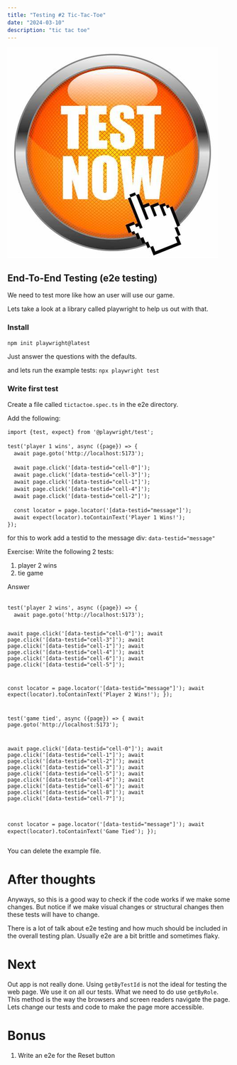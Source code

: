 ```yaml
---
title: "Testing #2 Tic-Tac-Toe"
date: "2024-03-10"
description: "tic tac toe"
---
```


![Testing](./testing-button.jpeg "testing image")

## End-To-End Testing (e2e testing)

We need to test more like how an user will use our game.

Lets take a look at a library called playwright to help us out with that.

### Install
`npm init playwright@latest`

Just answer the questions with the defaults.

and lets run the example tests: `npx playwright test`

### Write first test
Create a file called `tictactoe.spec.ts` in the e2e directory.

Add the following:
```
import {test, expect} from '@playwright/test';

test('player 1 wins', async ({page}) => {
  await page.goto('http://localhost:5173');

  await page.click('[data-testid="cell-0"]');
  await page.click('[data-testid="cell-3"]');
  await page.click('[data-testid="cell-1"]');
  await page.click('[data-testid="cell-4"]');
  await page.click('[data-testid="cell-2"]');

  const locator = page.locator('[data-testid="message"]');
  await expect(locator).toContainText('Player 1 Wins!');
});
```
for this to work add a testid to the message div: `data-testid="message"`

Exercise: Write the following 2 tests:
1. player 2 wins
2. tie game

<summary>Answer</summary>
<pre>
<code>
test('player 2 wins', async ({page}) => {
  await page.goto('http://localhost:5173');

  await page.click('[data-testid="cell-0"]');
  await page.click('[data-testid="cell-3"]');
  await page.click('[data-testid="cell-1"]');
  await page.click('[data-testid="cell-4"]');
  await page.click('[data-testid="cell-6"]');
  await page.click('[data-testid="cell-5"]');

  const locator = page.locator('[data-testid="message"]');
  await expect(locator).toContainText('Player 2 Wins!');
});

test('game tied', async ({page}) => {
  await page.goto('http://localhost:5173');

  await page.click('[data-testid="cell-0"]');
  await page.click('[data-testid="cell-1"]');
  await page.click('[data-testid="cell-2"]');
  await page.click('[data-testid="cell-3"]');
  await page.click('[data-testid="cell-5"]');
  await page.click('[data-testid="cell-4"]');
  await page.click('[data-testid="cell-6"]');
  await page.click('[data-testid="cell-8"]');
  await page.click('[data-testid="cell-7"]');

  const locator = page.locator('[data-testid="message"]');
  await expect(locator).toContainText('Game Tied');
});
</code>
</pre>

You can delete the example file.  

# After thoughts
Anyways, so this is a good way to check if the code works if we
make some changes.  But notice if we make visual changes or structural 
changes then these tests will have to change.

There is a lot of talk about e2e testing and how much should be included
in the overall testing plan.  Usually e2e are a bit brittle and sometimes
flaky.  

# Next
Out app is not really done. Using `getByTestId` is not the ideal for testing
the web page.  We use it on all our tests.  What we need to do use `getByRole`. This
method is the way the browsers and screen readers navigate the page.
Lets change our tests and code to make the page more accessible.

# Bonus
1. Write an e2e for the Reset button


